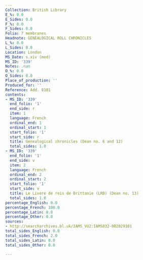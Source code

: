 ```yaml
---
Collection: British Library
E_%: 0.0
E_Sides: 0.0
F_%: 0.0
F_Sides: 0.0
Folia: 7 membranes
Headnote: GENEALOGICAL ROLL CHRONICLES
L_%: 0.0
L_Sides: 0.0
Location: London
MS_Date: s.xiv (med)
MS_ID: '339'
Notes: .nan
O_%: 0.0
O_Sides: 0.0
Place_of_production: ''
Produced_for: ''
Reference: Add. 8101
contents:
- MS_ID: '339'
  end_folio: '1'
  end_side: r
  item: 1
  language: French
  ordinal_end: 1
  ordinal_start: 1
  start_folio: '1'
  start_side: r
  title: Genealogical chronicles (Dean no. 6 and 12)
  total_sides: 1.0
- MS_ID: '339'
  end_folio: '1'
  end_side: v
  item: 2
  language: French
  ordinal_end: 2
  ordinal_start: 2
  start_folio: '1'
  start_side: v
  title: Le Livere de reis de Brittanie (LRB) (Dean no. 13)
  total_sides: 1.0
percentage_English: 0.0
percentage_French: 100.0
percentage_Latin: 0.0
percentage_Other: 0.0
sources:
- http://searcharchives.bl.uk/IAMS_VU2:IAMS032-002029101
total_sides_English: 0.0
total_sides_French: 2.0
total_sides_Latin: 0.0
total_sides_Other: 0.0

---
```

